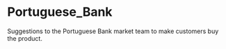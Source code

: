 # Portuguese_Bank
Suggestions to the Portuguese Bank market team to make  customers  buy the product.
